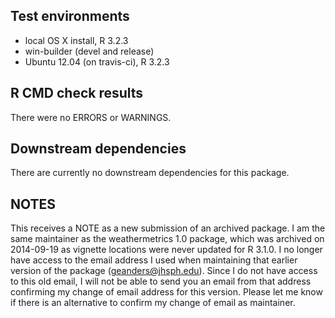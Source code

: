## Test environments
* local OS X install, R 3.2.3
* win-builder (devel and release)
* Ubuntu 12.04 (on travis-ci), R 3.2.3 

## R CMD check results
There were no ERRORS or WARNINGS.

## Downstream dependencies
There are currently no downstream dependencies for this package.

## NOTES
This receives a NOTE as a new submission of an archived package. I am the same maintainer as the weathermetrics 1.0 package, which was archived on 2014-09-19 as vignette locations were never updated for R 3.1.0. I no longer have access to the email address I used when maintaining that earlier version of the package (geanders@jhsph.edu). Since I do not have access to this old email, I will not be able to send you an email from that address confirming my change of email address for this version. Please let me know if there is an alternative to confirm my change of email as maintainer.
